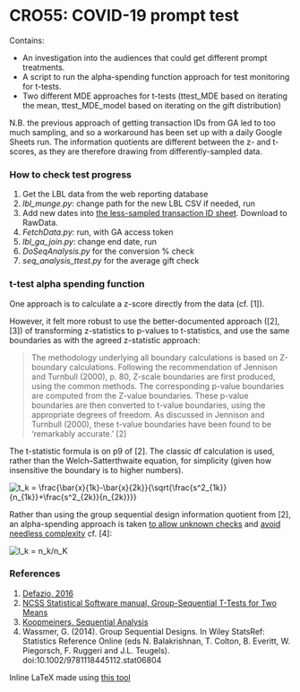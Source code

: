 # CRO55: COVID-19 prompt test

Contains:

- An investigation into the audiences that could get different prompt treatments.
- A script to run the alpha-spending function approach for test monitoring for t-tests.
- Two different MDE approaches for t-tests (ttest_MDE based on iterating the mean, ttest_MDE_model based on iterating on the gift distribution)

N.B. the previous approach of getting transaction IDs from GA led to too much sampling, and so a workaround has been set up with a daily Google Sheets run. The information quotients are different between the z- and t- scores, as they are therefore drawing from differently-sampled data.

### How to check test progress

1. Get the LBL data from the web reporting database
2. _lbl_munge.py_: change path for the new LBL CSV if needed, run
3. Add new dates into [the less-sampled transaction ID sheet](https://docs.google.com/spreadsheets/d/10M-glXPJoNxjO2fNPybhvqE3AR0FUWh7u2Zsdp-hCtM/edit#gid=395427764). Download to RawData.
4. _FetchData.py_: run, with GA access token
5. _lbl_ga_join.py_: change end date, run
6. _DoSeqAnalysis.py_ for the conversion % check
7. _seq_analysis_ttest.py_ for the average gift check

### t-test alpha spending function

One approach is to calculate a z-score directly from the data (cf. [1]).

However, it felt more robust to use the better-documented approach ([2], [3]) of transforming z-statistics to p-values to t-statistics, and use the same boundaries as with the agreed z-statistic approach:

> The methodology underlying all boundary calculations is based on Z-boundary calculations. Following the recommendation of Jennison and Turnbull (2000), p. 80, Z-scale boundaries are first produced, using the common methods. The corresponding p-value boundaries are computed from the Z-value boundaries. These p-value boundaries are then converted to t-value boundaries, using the appropriate degrees of freedom. As discussed in Jennison and Turnbull (2000), these t-value boundaries have been found to be ‘remarkably accurate.’
[2]

The t-statistic formula is on p9 of [2]. The classic df calculation is used, rather than the Welch–Satterthwaite equation, for simplicity (given how insensitive the boundary is to higher numbers).

![t_k = \frac{\bar{x}_{1k}-\bar{x}_{2k}}{\sqrt{\frac{s^2_{1k}}{n_{1k}}+\frac{s^2_{2k}}{n_{2k}}}}](https://render.githubusercontent.com/render/math?math=t_k%20%3D%20%5Cfrac%7B%5Cbar%7Bx%7D_%7B1k%7D-%5Cbar%7Bx%7D_%7B2k%7D%7D%7B%5Csqrt%7B%5Cfrac%7Bs%5E2_%7B1k%7D%7D%7Bn_%7B1k%7D%7D%2B%5Cfrac%7Bs%5E2_%7B2k%7D%7D%7Bn_%7B2k%7D%7D%7D%7D)

Rather than using the group sequential design information quotient from [2],  an alpha-spending approach is taken [to allow unknown checks](https://online.stat.psu.edu/stat509/node/81/) and [avoid needless complexity](https://www.jstor.org/stable/2673566?seq=1#metadata_info_tab_contents) cf. [4]:

![I_k = n_k/n_K](https://render.githubusercontent.com/render/math?math=I_k%20%3D%20n_k%2Fn_K)

### References

1. [Defazio, 2016](https://www.aarondefazio.com/adefazio-seqtesting.pdf)
2. [NCSS Statistical Software manual, Group-Sequential T-Tests for Two Means](https://ncss-wpengine.netdna-ssl.com/wp-content/themes/ncss/pdf/Procedures/NCSS/Group-Sequential_T-Tests_for_Two_Means.pdf)
3. [Koopmeiners, Sequential Analysis](http://www.biostat.umn.edu/~josephk/courses/pubh8482_fall2012/lecture_notes/pubh8482_week6.pdf)
4. Wassmer, G. (2014). Group Sequential Designs. In Wiley StatsRef: Statistics Reference Online (eds N. Balakrishnan, T. Colton, B. Everitt, W. Piegorsch, F. Ruggeri and J.L. Teugels). doi:10.1002/9781118445112.stat06804

Inline LaTeX made using [this tool](https://alexanderrodin.com/github-latex-markdown/)
